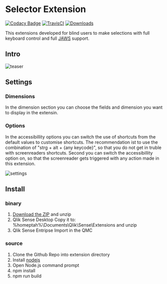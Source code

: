 # Selector Extension
[![Codacy Badge](https://api.codacy.com/project/badge/Grade/f733369b25634cccb8447a3b6d181226)](https://www.codacy.com/app/konne/q2g-ext-selector?utm_source=github.com&amp;utm_medium=referral&amp;utm_content=q2g/q2g-ext-selector&amp;utm_campaign=Badge_Grade)
[![TravisCI](https://travis-ci.org/q2g/q2g-ext-selector.svg?branch=master)](https://travis-ci.org/q2g/q2g-ext-selector)
[![Downloads](https://m.sense2go.net/downloads.svg?q2g-ext-selector)](https://m.sense2go.net/extension-package)

This extensions developed for blind users to make selections with full
keyboard control and full [JAWS](http://www.freedomscientific.com/Products/Blindness/JAWS) support.

## Intro

![teaser](./docs/teaser.gif "Short teaser")

## Settings


### Dimensions

In the dimension section you can choose the fields and dimension you want to display in the extensin.

### Options

In the accessibillity options you can switch the use of shortcuts from the default values to customise shortcuts. The recommendation ist to use the combination of "strg + alt + {any keycode}", so that you do not get in truble with screenreaders shortcuts. Second you can switch the accessibillity option on, so that the screenreader gets triggered with any action made in this extension.

![settings](./docs/screenshot_2.PNG?raw=true "Settings")

## Install

### binary

1. [Download the ZIP](https://m.sense2go.net/extension-package) and unzip
2. Qlik Sense Desktop
   Copy it to: %homeptah%\Documents\Qlik\Sense\Extensions and unzip
3. Qlik Sense Entripse
   Import in the QMC

### source

1. Clone the Github Repo into extension directory
2. Install [nodejs](https://nodejs.org/)
3. Open Node.js command prompt
4. npm install
5. npm run build
